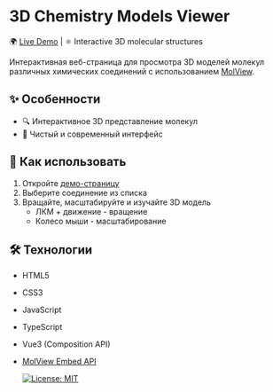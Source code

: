 # 3D Chemistry Models Viewer

🌍 [Live Demo](https://hasanovdoc.github.io/chemistry-model3d/) | ⚛️ Interactive 3D molecular structures

Интерактивная веб-страница для просмотра 3D моделей молекул различных химических соединений с использованием [MolView](https://embed.molview.org/).

## ✨ Особенности

- 🔍 Интерактивное 3D представление молекул
- 🎨 Чистый и современный интерфейс

## 🚀 Как использовать

1. Откройте [демо-страницу](https://hasanovdoc.github.io/chemistry-model3d/)
2. Выберите соединение из списка
3. Вращайте, масштабируйте и изучайте 3D модель
   - ЛКМ + движение - вращение
   - Колесо мыши - масштабирование

## 🛠 Технологии

- HTML5
- CSS3
- JavaScript
- TypeScript
- Vue3 (Composition API)
- [MolView Embed API](https://embed.molview.org/)

  [![License: MIT](https://img.shields.io/badge/License-MIT-yellow.svg)](https://opensource.org/licenses/MIT)
